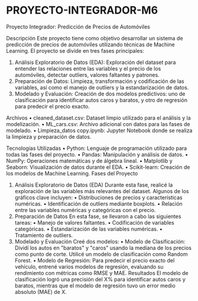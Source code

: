# PROYECTO-INTEGRADOR-M6
Proyecto Integrador: Predicción de Precios de Automóviles

Descripción
Este proyecto tiene como objetivo desarrollar un sistema de predicción de precios de automóviles utilizando técnicas de Machine Learning. El proyecto se divide en tres fases principales:
1.	Análisis Exploratorio de Datos (EDA): Exploración del dataset para entender las relaciones entre las variables y el precio de los automóviles, detectar outliers, valores faltantes y patrones.
2.	Preparación de Datos: Limpieza, transformación y codificación de las variables, así como el manejo de outliers y la estandarización de datos.
3.	Modelado y Evaluación: Creación de dos modelos predictivos: uno de clasificación para identificar autos caros y baratos, y otro de regresión para predecir el precio exacto.

Archivos
•	cleaned_dataset.csv: Dataset limpio utilizado para el análisis y la modelización.
•	ML_cars.csv: Archivo adicional con datos para las fases de modelado.
•	Limpieza_datos copy.ipynb: Jupyter Notebook donde se realiza la limpieza y preparación de datos.

Tecnologías Utilizadas
•	Python: Lenguaje de programación utilizado para todas las fases del proyecto.
•	Pandas: Manipulación y análisis de datos.
•	NumPy: Operaciones matemáticas y de álgebra lineal.
•	Matplotlib y Seaborn: Visualización de datos durante el EDA.
•	Scikit-learn: Creación de los modelos de Machine Learning.
Fases del Proyecto
1. Análisis Exploratorio de Datos (EDA)
Durante esta fase, realicé la exploración de las variables más relevantes del dataset. Algunos de los gráficos clave incluyen:
•	Distribuciones de precios y características numéricas.
•	Identificación de outliers mediante boxplots.
•	Relación entre las variables numéricas y categóricas con el precio.
2. Preparación de Datos
En esta fase, se llevaron a cabo las siguientes tareas:
•	Manejo de valores faltantes.
•	Codificación de variables categóricas.
•	Estandarización de las variables numéricas.
•	Tratamiento de outliers.
3. Modelado y Evaluación
Creé dos modelos:
•	Modelo de Clasificación: Dividí los autos en "baratos" y "caros" usando la mediana de los precios como punto de corte. Utilicé un modelo de clasificación como Random Forest.
•	Modelo de Regresión: Para predecir el precio exacto del vehículo, entrené varios modelos de regresión, evaluando su rendimiento con métricas como RMSE y MAE.
Resultados
El modelo de clasificación logró una precisión del X% para identificar autos caros y baratos, mientras que el modelo de regresión tuvo un error medio absoluto (MAE) de X.
